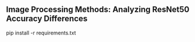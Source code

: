 ## Image Processing Methods: Analyzing ResNet50 Accuracy Differences

pip install -r requirements.txt
